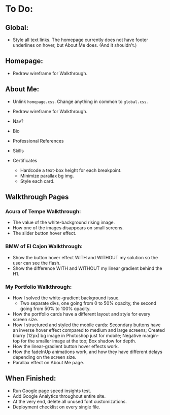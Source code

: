 # To Do:

## Global:

- Style all text links. The homepage currently does not have footer underlines on hover, but About Me does. (And it shouldn't.)


## Homepage:

- Redraw wireframe for Walkthrough.


## About Me:

- Unlink `homepage.css`. Change anything in common to `global.css`.
- Redraw wireframe for Walkthrough.

- Nav?
- Bio
- Professional References
- Skills
- Certificates
  - Hardcode a text-box height for each breakpoint.
  - Minimize parallax bg img.
  - Style each card.


## Walkthrough Pages

### Acura of Tempe Walkthrough:

- The value of the white-background rising image.
- How one of the images disappears on small screens.
- The slider button hover effect.


### BMW of El Cajon Walkthrough:

- Show the button hover effect WITH and WITHOUT my solution so the user can see the flash.
- Show the difference WITH and WITHOUT my linear gradient behind the H1.


### My Portfolio Walkthrough:

- How I solved the white-gradient background issue.
  - Two separate divs, one going from 0 to 50% opacity, the second going from 50% to 100% opacity.
- How the portfolio cards have a different layout and style for every screen size.
- How I structured and styled the mobile cards: Secondary buttons have an inverse hover effect compared to medium and large screens; Created blurry (12px) bg image in Photoshop just for mobile; Negative margin-top for the smaller image at the top; Box shadow for depth.
- How the linear-gradient button hover effects work.
- How the fadeInUp animations work, and how they have different delays depending on the screen size.
- Parallax effect on About Me page.


## When Finished:

- Run Google page speed insights test.
- Add Google Analytics throughout entire site.
- At the very end, delete all unused font customizations.
- Deployment checklist on every single file.
